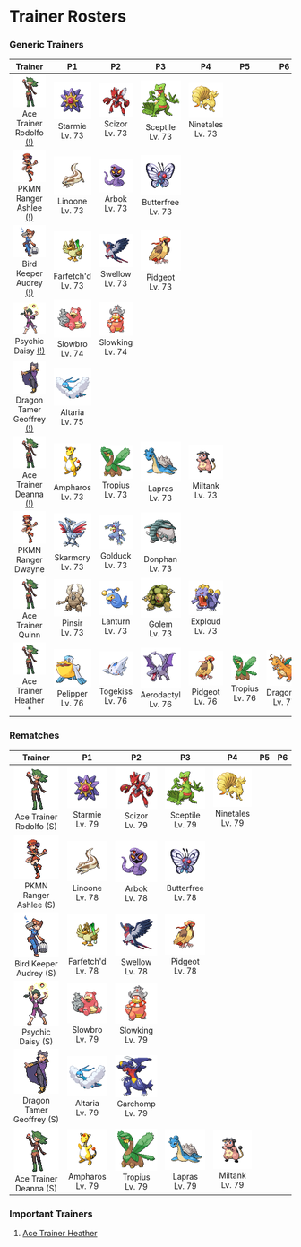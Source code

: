 # Trainer Rosters

### Generic Trainers

| Trainer | P1 | P2 | P3 | P4 | P5 | P6 |
|:-------:|:--:|:--:|:--:|:--:|:--:|:--:|
| ![Ace Trainer Rodolfo [(!)](#rematches)](../../assets/trainers/ace_trainer.png "Ace Trainer Rodolfo [(!)](#rematches)")<br>Ace Trainer Rodolfo [(!)](#rematches) | ![Starmie](../../assets/sprites/starmie/front.gif "Starmie")<br>Starmie<br>Lv. 73 | ![Scizor](../../assets/sprites/scizor/front.gif "Scizor")<br>Scizor<br>Lv. 73 | ![Sceptile](../../assets/sprites/sceptile/front.gif "Sceptile")<br>Sceptile<br>Lv. 73 | ![Ninetales](../../assets/sprites/ninetales/front.gif "Ninetales")<br>Ninetales<br>Lv. 73 |
| ![PKMN Ranger Ashlee [(!)](#rematches)](../../assets/trainers/pkmn_ranger.png "PKMN Ranger Ashlee [(!)](#rematches)")<br>PKMN Ranger Ashlee [(!)](#rematches) | ![Linoone](../../assets/sprites/linoone/front.gif "Linoone")<br>Linoone<br>Lv. 73 | ![Arbok](../../assets/sprites/arbok/front.gif "Arbok")<br>Arbok<br>Lv. 73 | ![Butterfree](../../assets/sprites/butterfree/front.gif "Butterfree")<br>Butterfree<br>Lv. 73 |
| ![Bird Keeper Audrey [(!)](#rematches)](../../assets/trainers/bird_keeper.png "Bird Keeper Audrey [(!)](#rematches)")<br>Bird Keeper Audrey [(!)](#rematches) | ![Farfetch'd](../../assets/sprites/farfetchd/front.gif "Farfetch'd")<br>Farfetch'd<br>Lv. 73 | ![Swellow](../../assets/sprites/swellow/front.gif "Swellow")<br>Swellow<br>Lv. 73 | ![Pidgeot](../../assets/sprites/pidgeot/front.gif "Pidgeot")<br>Pidgeot<br>Lv. 73 |
| ![Psychic Daisy [(!)](#rematches)](../../assets/trainers/psychic.png "Psychic Daisy [(!)](#rematches)")<br>Psychic Daisy [(!)](#rematches) | ![Slowbro](../../assets/sprites/slowbro/front.gif "Slowbro")<br>Slowbro<br>Lv. 74 | ![Slowking](../../assets/sprites/slowking/front.gif "Slowking")<br>Slowking<br>Lv. 74 |
| ![Dragon Tamer Geoffrey [(!)](#rematches)](../../assets/trainers/dragon_tamer.png "Dragon Tamer Geoffrey [(!)](#rematches)")<br>Dragon Tamer Geoffrey [(!)](#rematches) | ![Altaria](../../assets/sprites/altaria/front.gif "Altaria")<br>Altaria<br>Lv. 75 |
| ![Ace Trainer Deanna [(!)](#rematches)](../../assets/trainers/ace_trainer.png "Ace Trainer Deanna [(!)](#rematches)")<br>Ace Trainer Deanna [(!)](#rematches) | ![Ampharos](../../assets/sprites/ampharos/front.gif "Ampharos")<br>Ampharos<br>Lv. 73 | ![Tropius](../../assets/sprites/tropius/front.gif "Tropius")<br>Tropius<br>Lv. 73 | ![Lapras](../../assets/sprites/lapras/front.gif "Lapras")<br>Lapras<br>Lv. 73 | ![Miltank](../../assets/sprites/miltank/front.gif "Miltank")<br>Miltank<br>Lv. 73 |
| ![PKMN Ranger Dwayne](../../assets/trainers/pkmn_ranger.png "PKMN Ranger Dwayne")<br>PKMN Ranger Dwayne | ![Skarmory](../../assets/sprites/skarmory/front.gif "Skarmory")<br>Skarmory<br>Lv. 73 | ![Golduck](../../assets/sprites/golduck/front.gif "Golduck")<br>Golduck<br>Lv. 73 | ![Donphan](../../assets/sprites/donphan/front.gif "Donphan")<br>Donphan<br>Lv. 73 |
| ![Ace Trainer Quinn](../../assets/trainers/ace_trainer.png "Ace Trainer Quinn")<br>Ace Trainer Quinn | ![Pinsir](../../assets/sprites/pinsir/front.gif "Pinsir")<br>Pinsir<br>Lv. 73 | ![Lanturn](../../assets/sprites/lanturn/front.gif "Lanturn")<br>Lanturn<br>Lv. 73 | ![Golem](../../assets/sprites/golem/front.gif "Golem")<br>Golem<br>Lv. 73 | ![Exploud](../../assets/sprites/exploud/front.gif "Exploud")<br>Exploud<br>Lv. 73 |
| ![Ace Trainer Heather *](../../assets/trainers/ace_trainer.png "Ace Trainer Heather *")<br>Ace Trainer Heather * | ![Pelipper](../../assets/sprites/pelipper/front.gif "Pelipper")<br>Pelipper<br>Lv. 76 | ![Togekiss](../../assets/sprites/togekiss/front.gif "Togekiss")<br>Togekiss<br>Lv. 76 | ![Aerodactyl](../../assets/sprites/aerodactyl/front.gif "Aerodactyl")<br>Aerodactyl<br>Lv. 76 | ![Pidgeot](../../assets/sprites/pidgeot/front.gif "Pidgeot")<br>Pidgeot<br>Lv. 76 | ![Tropius](../../assets/sprites/tropius/front.gif "Tropius")<br>Tropius<br>Lv. 76 | ![Dragonite](../../assets/sprites/dragonite/front.gif "Dragonite")<br>Dragonite<br>Lv. 77 |


### Rematches

| Trainer | P1 | P2 | P3 | P4 | P5 | P6 |
|:-------:|:--:|:--:|:--:|:--:|:--:|:--:|
| ![Ace Trainer Rodolfo (S)](../../assets/trainers/ace_trainer.png "Ace Trainer Rodolfo (S)")<br>Ace Trainer Rodolfo (S) | ![Starmie](../../assets/sprites/starmie/front.gif "Starmie")<br>Starmie<br>Lv. 79 | ![Scizor](../../assets/sprites/scizor/front.gif "Scizor")<br>Scizor<br>Lv. 79 | ![Sceptile](../../assets/sprites/sceptile/front.gif "Sceptile")<br>Sceptile<br>Lv. 79 | ![Ninetales](../../assets/sprites/ninetales/front.gif "Ninetales")<br>Ninetales<br>Lv. 79 |
| ![PKMN Ranger Ashlee (S)](../../assets/trainers/pkmn_ranger.png "PKMN Ranger Ashlee (S)")<br>PKMN Ranger Ashlee (S) | ![Linoone](../../assets/sprites/linoone/front.gif "Linoone")<br>Linoone<br>Lv. 78 | ![Arbok](../../assets/sprites/arbok/front.gif "Arbok")<br>Arbok<br>Lv. 78 | ![Butterfree](../../assets/sprites/butterfree/front.gif "Butterfree")<br>Butterfree<br>Lv. 78 |
| ![Bird Keeper Audrey (S)](../../assets/trainers/bird_keeper.png "Bird Keeper Audrey (S)")<br>Bird Keeper Audrey (S) | ![Farfetch'd](../../assets/sprites/farfetchd/front.gif "Farfetch'd")<br>Farfetch'd<br>Lv. 78 | ![Swellow](../../assets/sprites/swellow/front.gif "Swellow")<br>Swellow<br>Lv. 78 | ![Pidgeot](../../assets/sprites/pidgeot/front.gif "Pidgeot")<br>Pidgeot<br>Lv. 78 |
| ![Psychic Daisy (S)](../../assets/trainers/psychic.png "Psychic Daisy (S)")<br>Psychic Daisy (S) | ![Slowbro](../../assets/sprites/slowbro/front.gif "Slowbro")<br>Slowbro<br>Lv. 79 | ![Slowking](../../assets/sprites/slowking/front.gif "Slowking")<br>Slowking<br>Lv. 79 |
| ![Dragon Tamer Geoffrey (S)](../../assets/trainers/dragon_tamer.png "Dragon Tamer Geoffrey (S)")<br>Dragon Tamer Geoffrey (S) | ![Altaria](../../assets/sprites/altaria/front.gif "Altaria")<br>Altaria<br>Lv. 79 | ![Garchomp](../../assets/sprites/garchomp/front.gif "Garchomp")<br>Garchomp<br>Lv. 79 |
| ![Ace Trainer Deanna (S)](../../assets/trainers/ace_trainer.png "Ace Trainer Deanna (S)")<br>Ace Trainer Deanna (S) | ![Ampharos](../../assets/sprites/ampharos/front.gif "Ampharos")<br>Ampharos<br>Lv. 79 | ![Tropius](../../assets/sprites/tropius/front.gif "Tropius")<br>Tropius<br>Lv. 79 | ![Lapras](../../assets/sprites/lapras/front.gif "Lapras")<br>Lapras<br>Lv. 79 | ![Miltank](../../assets/sprites/miltank/front.gif "Miltank")<br>Miltank<br>Lv. 79 |


### Important Trainers

1. [Ace Trainer Heather](important_trainers.md#ace-trainer-heather)
